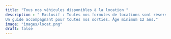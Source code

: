 ```yaml
---
title: "Tous nos véhicules disponibles à la location "
description : " Exclusif : Toutes nos formules de locations sont réservables jusqu’à 20 heures avant l’évènement!!!
Un guide accompagnant pour toutes nos sorties. Âge minimum 12 ans."
image: "images/locat.png"
draft: false
---
```


